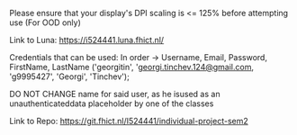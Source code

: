 Please ensure that your display's DPI scaling is <= 125% before attempting use (For OOD only)

Link to Luna:
https://i524441.luna.fhict.nl/

Credentials that can be used:
In order -> Username, Email, Password, FirstName, LastName
('georgitin', 'georgi.tinchev.124@gmail.com, 'g9995427', 'Georgi', 'Tinchev'); 

DO NOT CHANGE name for said user, as he isused as an
unauthenticateddata placeholder by one of the classes

Link to Repo:
https://git.fhict.nl/I524441/individual-project-sem2




